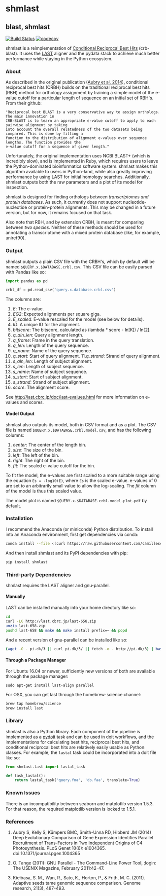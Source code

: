 # shmlast
## blast, shmlast

[![Build Status](https://travis-ci.org/camillescott/shmlast.svg?branch=master)](https://travis-ci.org/camillescott/shmlast)
[![codecov](https://codecov.io/gh/camillescott/shmlast/branch/master/graph/badge.svg)](https://codecov.io/gh/camillescott/shmlast)

shmlast is a reimplementation of [Conditional Reciprocal Best
Hits](https://github.com/cboursnell/crb-blast) (crb-blast). It uses the [LAST](http://last.cbrc.jp/)
aligner and the pydata stack to achieve much better performance while staying in the Python ecosystem. 

### About

As described in the original publication ([Aubry et al.
2014](http://www.plosgenetics.org/article/info%3Adoi%2F10.1371%2Fjournal.pgen.1004365)), conditional
reciprocal best hits (CRBH) builds on the traditional reciprocal best hits (RBH) method for orthology
assignment by training a simple model of the e-value cutoff for a particular length of sequence on
an initial set of RBH's. From their github:

    "Reciprocal best BLAST is a very conservative way to assign orthologs. The main innovation in
    CRB-BLAST is to learn an appropriate e-value cutoff to apply to each pairwise alignment by taking
    into account the overall relatedness of the two datasets being compared. This is done by fitting a
    function to the distribution of alignment e-values over sequence lengths. The function provides the
    e-value cutoff for a sequence of given length."

Unfortunately, the original implementation uses NCBI BLAST+ (which is incredibly slow), and is
implemented in Ruby, which requires users to leave the Python-dominated bioinformatics software
system. shmlast makes this algorithm available to users in Python-land, while also greatly improving
performance by using LAST for initial homology searches. Additionally, shmlast outputs both the raw
parameters and a plot of its model for inspection.

shmlast is designed for finding orthologs between *transcriptomes and protein databases*. As such, it currently does not
support nucleotide-nucleotide or protein-protein alignments. This may be changed in a future version, but for now, 
it remains focused on that task.

Also note that RBH, and by extension CRBH, is meant for comparing between *two species*. Neither of these methods should
be used for annotating a transcriptome with a mixed protein database (like, for example, uniref90).

### Output

shmlast outputs a plain CSV file with the CRBH's, which by default will be named `$QUERY.x.$DATABASE.crbl.csv`. This CSV
file can be easily parsed with Pandas like so:

```Python
import pandas as pd

crbl_df = pd.read_csv('query.x.database.crbl.csv')
```

The columns are:

1. *E*: The e-value.
2. *EG2*: Expected alignments per square giga.
3. *E_scaled*: E-value rescaled for the model (see below for details).
4. *ID*: A unique ID for the alignment.
5. *bitscore*: The bitscore, calculated as (lambda * score - ln[K]) / ln[2].
6. *q_aln_len*: Query alignment length.
7. *q_frame*: Frame in the query translation.
8. *q_len*: Length of the query sequence.
9. *q_name*: Name of the query sequence.
10. *q_start*: Start of query alignment.
11.*q_strand*: Strand of query alignment.
12. *s_aln_len*: Length of subject alignment.
13. *s_len*: Length of subject sequence.
14. *s_name*: Name of subject sequence.
15. *s_start*: Start of subject alignment.
16. *s_strand*: Strand of subject alignment.
17. *score*: The alignment score.

See http://last.cbrc.jp/doc/last-evalues.html for more information on e-values and scores.

#### Model Output

shmlast also outputs its model, both in CSV format and as a plot. The CSV file is named 
`$QUERY.x.$DATABASE.crbl.model.csv`, and has the following columns:

1. *center*: The center of the length bin.
2. *size*: The size of the bin.
3. *left*: The left of the bin.
4. *right*: The right of the bin.
5. *fit*: The scaled e-value cutoff for the bin.

To fit the model, the e-values are first scaled to a more suitable range using the equation
`Es = -log10(E)`, where `Es` is the scaled e-value. e-values of 0 are set to an arbitrarily small
value to allow the log-scaling. The *fit* column of the model is thus this scaled value.

The model plot is named `$QUERY.x.$DATABASE.crbl.model.plot.pdf` by default.

### Installation

I recommend the Anaconda (or miniconda) Python distribution. To install into an Anaconda
environment, first get dependencies via conda:

```bash
conda install --file <(curl https://raw.githubusercontent.com/camillescott/shmlast/master/environment.txt)
```

And then install shmlast and its PyPI dependencies with pip:

```bash
pip install shmlast
```

### Third-party Dependencies

shmlast requires the LAST aligner and gnu-parallel.

#### Manually

LAST can be installed manually into your home directory like so:

```bash
cd
curl -LO http://last.cbrc.jp/last-658.zip
unzip last-658.zip
pushd last-658 && make && make install prefix=~ && popd
```

And a recent version of gnu-parallel can be installed like so:

```bash
(wget -O - pi.dk/3 || curl pi.dk/3/ || fetch -o - http://pi.dk/3) | bash
```

#### Through a Package Manager

For Ubuntu 16.04 or newer, sufficiently new versions of both are available
through the package manager:

`sudo apt-get install last-align parallel`

For OSX, you can get last through the homebrew-science channel:

```bash
brew tap homebrew/science
brew install last
```

### Library

shmlast is also a Python library. Each component of the pipeline is implemented as a
[pydoit](http://pydoit.org) task and can be used in doit workflows, and the implementations for calculating best hits,
reciprocal best hits, and conditional reciprocal best hits are relatively easily usable as Python
classes. For example, the `lastal` task could be incorporated into a doit file like so:

```Python
from shmlast.last import lastal_task

def task_lastal():
    return lastal_task('query.fna', 'db.faa', translate=True)
```

### Known Issues

There is an incompatibility between seaborn and matplotlib version 1.5.3. For that reason, the
required matplotlib version is locked to 1.5.1.

### References

1. Aubry S, Kelly S, Kümpers BMC, Smith-Unna RD, Hibberd JM (2014) Deep Evolutionary Comparison of
   Gene Expression Identifies Parallel Recruitment of Trans-Factors in Two Independent Origins of C4
   Photosynthesis. PLoS Genet 10(6): e1004365. doi:10.1371/journal.pgen.1004365

2. O. Tange (2011): GNU Parallel - The Command-Line Power Tool, ;login: The USENIX Magazine,
   February 2011:42-47.

3. Kiełbasa, S. M., Wan, R., Sato, K., Horton, P., & Frith, M. C. (2011). Adaptive seeds tame
   genomic sequence comparison. Genome research, 21(3), 487-493.
